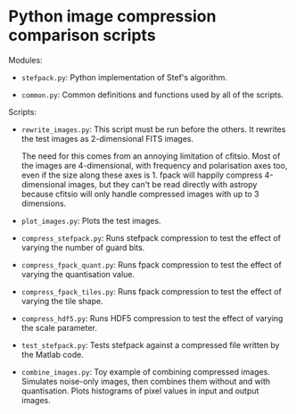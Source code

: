 # Python image compression comparison scripts

Modules:

* `stefpack.py`: Python implementation of Stef's algorithm.

* `common.py`: Common definitions and functions used by all of the
  scripts.

Scripts:

* `rewrite_images.py`: This script must be run before the others. It
  rewrites the test images as 2-dimensional FITS images.

  The need for this comes from an annoying limitation of cfitsio. Most
  of the images are 4-dimensional, with frequency and polarisation
  axes too, even if the size along these axes is 1. fpack will happily
  compress 4-dimensional images, but they can't be read directly with
  astropy because cfitsio will only handle compressed images with up
  to 3 dimensions.

* `plot_images.py`: Plots the test images.

* `compress_stefpack.py`: Runs stefpack compression to test the effect
  of varying the number of guard bits.

* `compress_fpack_quant.py`: Runs fpack compression to test the effect
  of varying the quantisation value.

* `compress_fpack_tiles.py`: Runs fpack compression to test the effect
  of varying the tile shape.

* `compress_hdf5.py`: Runs HDF5 compression to test the effect of
  varying the scale parameter.

* `test_stefpack.py`: Tests stefpack against a compressed file written
  by the Matlab code.

* `combine_images.py`: Toy example of combining compressed
  images. Simulates noise-only images, then combines them without and
  with quantisation. Plots histograms of pixel values in input and
  output images.
